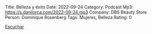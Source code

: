 Title: Belleza y éxito
Date: 2022-09-24
Category: Podcast
Mp3: https://s.danilorca.com/2022-09-24.mp3
Company: DBS Beauty Store
Person: Dominique Rosenberg
Tags: Mujeres, Belleza
Rating: 0

<a href="https://s.danilorca.com/2022-09-24.mp3" type="audio/mpeg">
Escuchar
</a>
